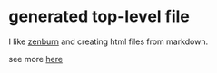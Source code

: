 # generated top-level file

I like [zenburn](https://kippura.org/zenburnpage/) and creating html files from markdown. 

see more [here](/example)
